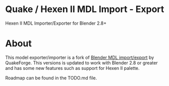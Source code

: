 # Quake / Hexen II MDL Import - Export
Hexen II MDL Importer/Exporter for Blender 2.8+

# About
This model exporter/importer is a fork of [Blender MDL import/export](https://en.blender.org/index.php/Extensions:2.6/Py/Scripts/Import-Export/Quake_mdl) by QuakeForge.
This versions is updated to work with Blender 2.8 or greater and has some new features such as support for Hexen II palette.

Roadmap can be found in the TODO.md file.